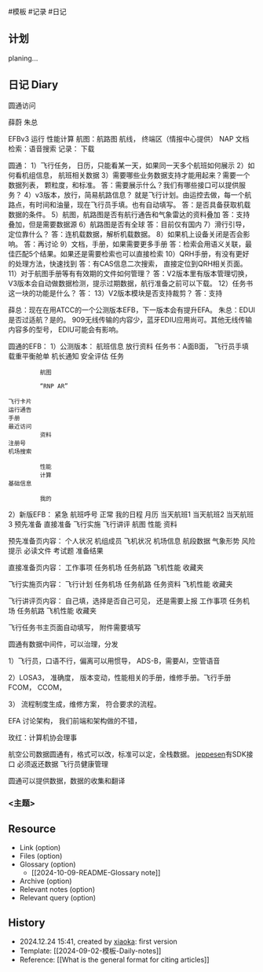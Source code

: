  #模板  #记录 #日记

## 计划

planing...

## 日记 Diary

圆通访问

薛蔚
朱总

EFBv3 
运行
性能计算
航图：航路图 航线， 终端区（情报中心提供）
NAP
文档
检索：语音搜索
记录：
下载

圆通：
1）飞行任务， 日历，只能看某一天，如果同一天多个航班如何展示
2）如何看机组信息， 航班相关数据
3）需要哪些业务数据支持才能用起来？需要一个数据列表， 颗粒度，和标准。
答：需要展示什么？我们有哪些接口可以提供服务？
4）v3版本，放行，简易航路信息？
就是飞行计划。由运控去做，每一个航路点，有时间和油量，现在飞行员手填。也有自动填写。 
答：是否具备获取机载数据的条件。
5）航图，航路图是否有航行通告和气象雷达的资料叠加
答：支持叠加，但是需要数据源
6）航路图是否有全球
答：目前仅有国内
7）滑行引导，定位靠什么？
答：连机载数据，解析机载数据。
8）如果机上设备关闭是否会影响。
答：再讨论
9）文档，手册，如果需要更多手册
答：检索会用语义关联，最佳匹配5个结果。如果还是需要检索也可以直接检索
10）QRH手册，有没有更好的处理方法，快速找到
答：有CAS信息二次搜索， 直接定位到QRH相关页面。
11）对于航图手册等有有效期的文件如何管理？
答：V2版本里有版本管理切换， V3版本会自动做数据检测，提示过期数据，航行准备之前可以下载。
12）任务书这一块的功能是什么？
答：
13）V2版本模块是否支持裁剪？
答：支持

薛总：现在在用ATCC的一个公测版本EFB，下一版本会有提升EFA。
朱总：EDUI是否过适航？是的。 909无线传输的内容少，蓝牙EDIU应用尚可。其他无线传输内容多的型号， EDIU可能会有影响。

圆通的EFB：
1）公测版本：
航班信息
放行资料
任务书：A面B面， 飞行员手填
载重平衡舱单
机长通知
安全评估 
			任务
			
			 航图 
			 
			 “RNP AR” 
			 
	飞行卡片
	运行通告
	手册
	最近访问		 
			 资料 
	注册号
	机场搜索
			 
			 性能 
			 计算 
	基础信息
			 
			 我的

2）新版EFB：
紧急 航班呼号 正常                              我的日程
月历                                            当天航班1
						当天航班2 
							当天航班3
预先准备 直接准备 飞行实施  飞行讲评 航图 性能 资料

预先准备页内容：
个人状况
机组成员
飞机状况
机场信息
航段数据
气象形势
风险提示
必读文件
考试题
准备结果

直接准备页内容：
工作事项
任务机场
任务航路
飞机性能
收藏夹

飞行实施页内容：
飞行计划
任务机场
任务航路
任务资料
飞机性能
收藏夹

飞行讲评页内容： 自己填，选择是否自己可见， 还是需要上报
工作事项
任务机场
任务航路
飞机性能
收藏夹

飞行任务书主页面自动填写， 附件需要填写


圆通有数据中间件，可以治理，分发

1）飞行员，口语不行，偏离可以用惯导，
ADS-B，需要AI，空管语音

2）LOSA3， 准确度， 版本变动，性能相关的手册，维修手册。飞行手册FCOM， CCOM，

3） 流程制度生成，维修方案， 符合要求的流程。

EFA 讨论架构， 我们前端和架构做的不错，

玫红：计算机协会理事

航空公司数据圆通有，格式可以改，标准可以定，全栈数据。
[jeppesen](https://ww2.jeppesen.com/)有SDK接口
必须返还数据
飞行员健康管理

圆通可以提供数据，数据的收集和翻译

### <主题>

## Resource

- Link (option)
- Files (option)
- Glossary (option)
    - [[2024-10-09-README-Glossary note]]
- Archive (option)
- Relevant notes (option)
- Relevant query (option)

## History

-  2024.12.24 15:41, created by [xiaoka](https://www.xiaokaup.com/): first version
- Template: [[2024-09-02-模板-Daily-notes]]
- Reference: [[What is the general format for citing articles]]
